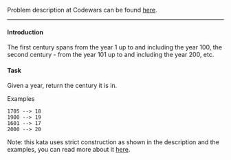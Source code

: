 Problem description at Codewars can be found
[here](https://www.codewars.com/kata/5a3fe3dde1ce0e8ed6000097/train/python).

-------------

#### Introduction
The first century spans from the year 1 up to and including the year 100, the second century - from
the year 101 up to and including the year 200, etc.

#### Task
Given a year, return the century it is in.

Examples
```
1705 --> 18
1900 --> 19
1601 --> 17
2000 --> 20
```

Note: this kata uses strict construction as shown in the description and the examples, you can read
more about it [here](https://en.wikipedia.org/wiki/Century).
